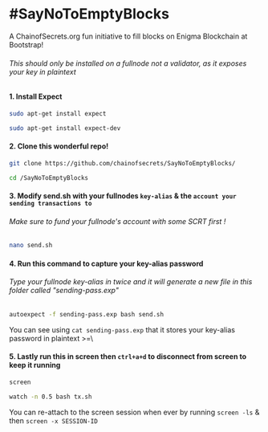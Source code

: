 # #SayNoToEmptyBlocks
A ChainofSecrets.org fun initiative to fill blocks on Enigma Blockchain at Bootstrap!
###### This should only be installed on a fullnode not a validator, as it exposes your key in plaintext


#### 1. Install Expect

```bash
sudo apt-get install expect
```
```bash
sudo apt-get install expect-dev
```
#### 2. Clone this wonderful repo!

```bash
git clone https://github.com/chainofsecrets/SayNoToEmptyBlocks/
```
```bash
cd /SayNoToEmptyBlocks
```
#### 3. Modify send.sh with your fullnodes `key-alias` & the `account your sending transactions to`
###### Make sure to fund your fullnode's account with some SCRT first !

```bash
nano send.sh
```
#### 4. Run this command to capture your key-alias password
###### Type your fullnode key-alias in twice and it will generate a new file in this folder called "sending-pass.exp"

```bash
autoexpect -f sending-pass.exp bash send.sh
```
You can see using `cat sending-pass.exp` that it stores your key-alias password in plaintext >=\

#### 5. Lastly run this in screen then `ctrl+a+d` to disconnect from screen to keep it running

```bash
screen
```

```bash
watch -n 0.5 bash tx.sh
```
You can re-attach to the screen session when ever by running `screen -ls` & then `screen -x SESSION-ID`




